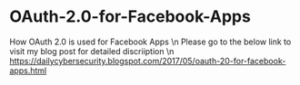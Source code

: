 # OAuth-2.0-for-Facebook-Apps
How OAuth 2.0 is used for Facebook Apps \n
Please go to the below link to visit my blog post for detailed discriiption \n
https://dailycybersecurity.blogspot.com/2017/05/oauth-20-for-facebook-apps.html

